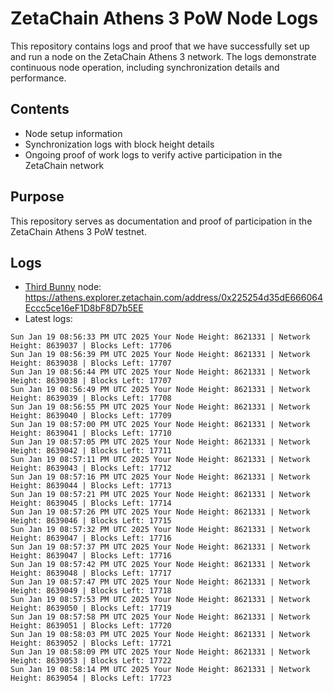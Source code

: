 # ZetaChain Athens 3 PoW Node Logs
This repository contains logs and proof that we have successfully set up and run a node on the ZetaChain Athens 3 network. The logs demonstrate continuous node operation, including synchronization details and performance.

## Contents
- Node setup information
- Synchronization logs with block height details
- Ongoing proof of work logs to verify active participation in the ZetaChain network

## Purpose
This repository serves as documentation and proof of participation in the ZetaChain Athens 3 PoW testnet.

## Logs

- [Third Bunny](https://thirdbunny.xyz/) node: https://athens.explorer.zetachain.com/address/0x225254d35dE666064Eccc5ce16eF1D8bF8D7b5EE
- Latest logs:
```
Sun Jan 19 08:56:33 PM UTC 2025 Your Node Height: 8621331 | Network Height: 8639037 | Blocks Left: 17706
Sun Jan 19 08:56:39 PM UTC 2025 Your Node Height: 8621331 | Network Height: 8639038 | Blocks Left: 17707
Sun Jan 19 08:56:44 PM UTC 2025 Your Node Height: 8621331 | Network Height: 8639038 | Blocks Left: 17707
Sun Jan 19 08:56:49 PM UTC 2025 Your Node Height: 8621331 | Network Height: 8639039 | Blocks Left: 17708
Sun Jan 19 08:56:55 PM UTC 2025 Your Node Height: 8621331 | Network Height: 8639040 | Blocks Left: 17709
Sun Jan 19 08:57:00 PM UTC 2025 Your Node Height: 8621331 | Network Height: 8639041 | Blocks Left: 17710
Sun Jan 19 08:57:05 PM UTC 2025 Your Node Height: 8621331 | Network Height: 8639042 | Blocks Left: 17711
Sun Jan 19 08:57:11 PM UTC 2025 Your Node Height: 8621331 | Network Height: 8639043 | Blocks Left: 17712
Sun Jan 19 08:57:16 PM UTC 2025 Your Node Height: 8621331 | Network Height: 8639044 | Blocks Left: 17713
Sun Jan 19 08:57:21 PM UTC 2025 Your Node Height: 8621331 | Network Height: 8639045 | Blocks Left: 17714
Sun Jan 19 08:57:26 PM UTC 2025 Your Node Height: 8621331 | Network Height: 8639046 | Blocks Left: 17715
Sun Jan 19 08:57:32 PM UTC 2025 Your Node Height: 8621331 | Network Height: 8639047 | Blocks Left: 17716
Sun Jan 19 08:57:37 PM UTC 2025 Your Node Height: 8621331 | Network Height: 8639047 | Blocks Left: 17716
Sun Jan 19 08:57:42 PM UTC 2025 Your Node Height: 8621331 | Network Height: 8639048 | Blocks Left: 17717
Sun Jan 19 08:57:47 PM UTC 2025 Your Node Height: 8621331 | Network Height: 8639049 | Blocks Left: 17718
Sun Jan 19 08:57:53 PM UTC 2025 Your Node Height: 8621331 | Network Height: 8639050 | Blocks Left: 17719
Sun Jan 19 08:57:58 PM UTC 2025 Your Node Height: 8621331 | Network Height: 8639051 | Blocks Left: 17720
Sun Jan 19 08:58:03 PM UTC 2025 Your Node Height: 8621331 | Network Height: 8639052 | Blocks Left: 17721
Sun Jan 19 08:58:09 PM UTC 2025 Your Node Height: 8621331 | Network Height: 8639053 | Blocks Left: 17722
Sun Jan 19 08:58:14 PM UTC 2025 Your Node Height: 8621331 | Network Height: 8639054 | Blocks Left: 17723
```
